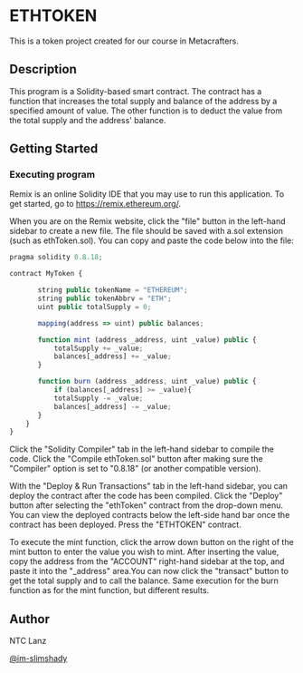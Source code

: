 # ETHTOKEN

This is a token project created for our course in Metacrafters.

## Description
This program is a Solidity-based smart contract. The contract has a function that increases the total supply and balance of the address by a specified amount of value. The other function is to deduct the value from the total supply and the address' balance.

## Getting Started
### Executing program
Remix is an online Solidity IDE that you may use to run this application. To get started, go to https://remix.ethereum.org/.

When you are on the Remix website, click the "file" button in the left-hand sidebar to create a new file. The file should be saved with a.sol extension (such as ethToken.sol). You can copy and paste the code below into the file:

```javascript
pragma solidity 0.8.18;

contract MyToken {

       string public tokenName = "ETHEREUM";
       string public tokenAbbrv = "ETH";
       uint public totalSupply = 0;

       mapping(address => uint) public balances;

       function mint (address _address, uint _value) public {
           totalSupply += _value;
           balances[_address] += _value; 
       }

       function burn (address _address, uint _value) public {
           if (balances[_address] >= _value){
           totalSupply -= _value;
           balances[_address] -= _value;
       } 
    }       
}
```
Click the "Solidity Compiler" tab in the left-hand sidebar to compile the code. Click the "Compile ethToken.sol" button after making sure the "Compiler" option is set to "0.8.18" (or another compatible version).

With the "Deploy & Run Transactions" tab in the left-hand sidebar, you can deploy the contract after the code has been compiled. Click the "Deploy" button after selecting the "ethToken" contract from the drop-down menu. You can view the deployed contracts below the left-side hand bar once the contract has been deployed. Press the "ETHTOKEN" contract. 

To execute the mint function, click the arrow down button on the right of the mint button to enter the value you wish to mint. After inserting the value, copy the address from the "ACCOUNT" right-hand sidebar at the top, and paste it into the "_address" area.You can now click the "transact" button to get the total supply and to call the balance. Same execution for the burn function as for the mint function, but different results.

## Author
NTC Lanz

[@im-slimshady](https://github.com/im-slimshady)
